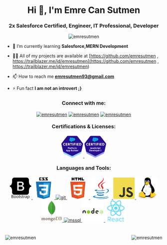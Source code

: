 <h1 align="center">Hi 👋, I'm Emre Can Sutmen</h1>
<h3 align="center">2x Salesforce Certified, Engineer, IT Professional, Developer</h3>

<p align="center"> <img src="https://komarev.com/ghpvc/?username=emresutmen&label=Profile%20views&color=0e75b6&style=flat" alt="emresutmen" /> </p>

- 🌱 I’m currently learning **Salesforce,MERN Development**

- 👨‍💻 All of my projects are available at [https://github.com/emresutmen , https://trailblazer.me/id/emresutmen](https://github.com/emresutmen , https://trailblazer.me/id/emresutmen)

- 📫 How to reach me **emresutmen93@gmail.com**

- ⚡ Fun fact **I am not an introvert ;}**

<h3 align="center">Connect with me:</h3>
<p align="center">
<a href="https://linkedin.com/in/emresutmen" target="blank"><img align="center" src="https://raw.githubusercontent.com/rahuldkjain/github-profile-readme-generator/master/src/images/icons/Social/linked-in-alt.svg" alt="emresutmen" height="30" width="40" /></a>
<a href="https://instagram.com/emresutmen" target="blank"><img align="center" src="https://raw.githubusercontent.com/rahuldkjain/github-profile-readme-generator/master/src/images/icons/Social/instagram.svg" alt="emresutmen" height="30" width="40" /></a>
<a href="https://www.leetcode.com/emresutmen" target="blank"><img align="center" src="https://raw.githubusercontent.com/rahuldkjain/github-profile-readme-generator/master/src/images/icons/Social/leet-code.svg" alt="emresutmen" height="30" width="40" /></a>
</p>
<h3 align="center" style= "margin: 20px;">Certifications & Licenses:</h3>
<p align="center"> <a href="https://trailblazer.me/id/emresutmen" target="_blank" rel="noreferrer"> <img src="https://github.com/amanmadov/amanmadov/raw/main/assets/icons/icon3.png" alt="Platform App Builder" width="70" height="70"/> </a>
 <a href="https://trailblazer.me/id/emresutmen" target="_blank" rel="noreferrer"> <img src="https://github.com/amanmadov/amanmadov/raw/main/assets/icons/icon1.png" alt="Javascripy Developer I" width="70" height="70"/> </a></p>

<h3 align="center" style= "margin: 20px;">Languages and Tools:</h3>
<p align="center"> <a href="https://getbootstrap.com" target="_blank" rel="noreferrer"> <img src="https://raw.githubusercontent.com/devicons/devicon/master/icons/bootstrap/bootstrap-plain-wordmark.svg" alt="bootstrap" width="70" height="70"/> </a> <a href="https://www.w3schools.com/css/" target="_blank" rel="noreferrer"> <img src="https://raw.githubusercontent.com/devicons/devicon/master/icons/css3/css3-original-wordmark.svg" alt="css3" width="70" height="70"/> </a> <a href="https://git-scm.com/" target="_blank" rel="noreferrer"> <img src="https://www.vectorlogo.zone/logos/git-scm/git-scm-icon.svg" alt="git" width="70" height="70"/> </a> <a href="https://www.w3.org/html/" target="_blank" rel="noreferrer"> <img src="https://raw.githubusercontent.com/devicons/devicon/master/icons/html5/html5-original-wordmark.svg" alt="html5" width="70" height="70"/> </a> <a href="https://www.java.com" target="_blank" rel="noreferrer"> <img src="https://raw.githubusercontent.com/devicons/devicon/master/icons/java/java-original.svg" alt="java" width="70" height="70"/> </a> <a href="https://developer.mozilla.org/en-US/docs/Web/JavaScript" target="_blank" rel="noreferrer"> <img src="https://raw.githubusercontent.com/devicons/devicon/master/icons/javascript/javascript-original.svg" alt="javascript" width="70" height="70"/> </a> <a href="https://www.linux.org/" target="_blank" rel="noreferrer"> <img src="https://raw.githubusercontent.com/devicons/devicon/master/icons/linux/linux-original.svg" alt="linux" width="70" height="70"/> </a> <a href="https://www.mongodb.com/" target="_blank" rel="noreferrer"> <img src="https://raw.githubusercontent.com/devicons/devicon/master/icons/mongodb/mongodb-original-wordmark.svg" alt="mongodb" width="70" height="70"/> </a> <a href="https://www.microsoft.com/en-us/sql-server" target="_blank" rel="noreferrer"> <img src="https://www.svgrepo.com/show/303229/microsoft-sql-server-logo.svg" alt="mssql" width="70" height="70"/> </a> <a href="https://nodejs.org" target="_blank" rel="noreferrer"> <img src="https://raw.githubusercontent.com/devicons/devicon/master/icons/nodejs/nodejs-original-wordmark.svg" alt="nodejs" width="70" height="70"/> </a> <a href="https://reactjs.org/" target="_blank" rel="noreferrer"> <img src="https://raw.githubusercontent.com/devicons/devicon/master/icons/react/react-original-wordmark.svg" alt="react" width="70" height="70"/> </a> 

<p><img align="left" style="margin-top: 25px;" src="https://github-readme-stats.vercel.app/api/top-langs?username=emresutmen&show_icons=true&locale=en&layout=compact" alt="emresutmen" /></p>

<p><img align="right" style="margin-top: 25px;" src="https://github-readme-streak-stats.herokuapp.com/?user=emresutmen&" alt="emresutmen" /></p>
